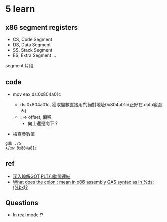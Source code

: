 # 5 learn #

## x86 segment registers ##
* CS, Code Segment
* DS, Data Segment 
* SS, Stack Segment 
* ES, Extra Segment 
...

segment 片段

## code ##
* mov eax,ds:0x804a01c
  * ds:0x804a01c, 獲取變數直接用的絕對地址0x804a01c(正好在.data範圍內)
  * : => offset, 偏移.
    * 向上還是向下 ? 

* 檢查參數值
```
gdb ./5
x/xw 0x804a01c
```

## ref ##
* [深入瞭解GOT,PLT和動態連結](https://tw.saowen.com/a/88e762f957045f5194addace83f3ab742bff06bf332e0ae3b3d244c2e381da37)  
* [What does the colon : mean in x86 assembly GAS syntax as in %ds:(%bx)?](https://stackoverflow.com/questions/18736663/what-does-the-colon-mean-in-x86-assembly-gas-syntax-as-in-dsbx)

## Questions ##
* In real mode !?
